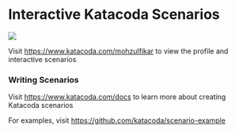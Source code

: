 # Interactive Katacoda Scenarios

[![](http://shields.katacoda.com/katacoda/mohzulfikar/count.svg)](https://www.katacoda.com/mohzulfikar "Get your profile on Katacoda.com")

Visit https://www.katacoda.com/mohzulfikar to view the profile and interactive scenarios

### Writing Scenarios
Visit https://www.katacoda.com/docs to learn more about creating Katacoda scenarios

For examples, visit https://github.com/katacoda/scenario-example
